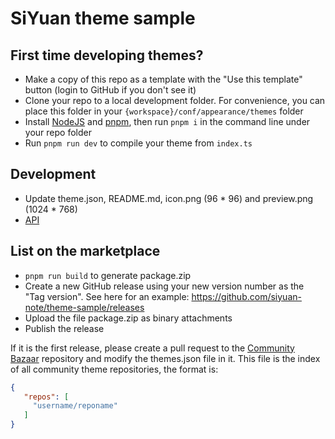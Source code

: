 # SiYuan theme sample

## First time developing themes?

* Make a copy of this repo as a template with the "Use this template" button (login to GitHub if you don't see it)
* Clone your repo to a local development folder. For convenience, you can place this folder in your `{workspace}/conf/appearance/themes` folder
* Install [NodeJS](https://nodejs.org/en/download) and [pnpm](https://pnpm.io/installation), then run `pnpm i` in the command line under your repo folder
* Run `pnpm run dev` to compile your theme from `index.ts`

## Development

* Update theme.json, README.md, icon.png (96 * 96) and preview.png (1024 * 768)
* [API](https://github.com/siyuan-note/petal)

## List on the marketplace

* `pnpm run build` to generate package.zip
* Create a new GitHub release using your new version number as the "Tag version". See here for an example: https://github.com/siyuan-note/theme-sample/releases
* Upload the file package.zip as binary attachments
* Publish the release

If it is the first release, please create a pull request to the [Community Bazaar](https://github.com/siyuan-note/bazaar) repository and modify the themes.json file in it. This file is the index of all community theme repositories, the format is:

```json
{
   "repos": [
     "username/reponame"
   ]
}
```
